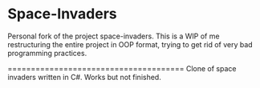 # Space-Invaders
Personal fork of the project space-invaders.
This is a WIP of me restructuring the entire project in OOP format, trying to get rid of very bad programming practices. 

======================================
Clone of space invaders written in C#. 
Works but not finished.



